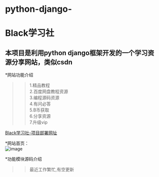 # python-django-
Black学习社<br>
=====
本项目是利用python django框架开发的一个学习资源分享网站，类似csdn<br>
------
*网站功能介绍<br>
>>1.精品教程<br>
>>2.百度网盘教程资源<br>
>>3.编程源码资源<br>
>>4.有问必答<br>
>>5.B币获取<br>
>>6.分享资源<br>
>>7.升级vip<br>

[Black学习社-项目部署网址](http://114.115.166.10:8000/ "项目部署网址链接")
<br>

*网站首页：<br>
![image](https://github.com/WEIYANLIN1996/python-django-/blob/master/static/images/360截图20190401171337531.jpg)


*功能模块源码介绍<br>
>>最近工作繁忙,有空更新

